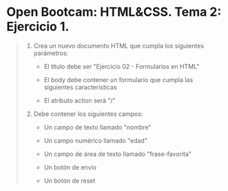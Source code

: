 # Open Bootcam: HTML&CSS. Tema 2: Ejercicio 1.

> 1. Crea un nuevo documento HTML que cumpla los siguientes parámetros:
> 
>     - El título debe ser "Ejercicio 02 - Formularios en HTML"
>     
>     - El body debe contener un formulario que cumpla las siguientes características
>     
>     - El atributo action será "/"
> 
> 2. Debe contener los siguientes campos:
> 
>     - Un campo de texto llamado "nombre"
> 
>     - Un campo numérico llamado "edad"
> 
>     - Un campo de área de texto llamado "frase-favorita"
> 
>     - Un botón de envío
> 
>     - Un botón de reset